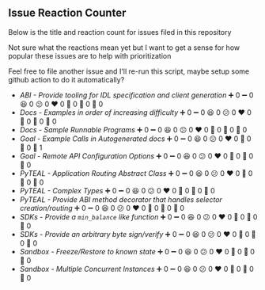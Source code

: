 
Issue Reaction Counter
----------------------

Below is the title and reaction count for issues filed in this repository

Not sure what the reactions mean yet but I want to get a sense for how popular these issues are to help with prioritization

Feel free to file another issue and I'll re-run this script, maybe setup some github action to do it automatically?


 - *ABI - Provide tooling for IDL specification and client generation*  :heavy_plus_sign: 0 :heavy_minus_sign: 0 :laughing: 0 :confused: 0 :heart: 0 :tada: 0 :rocket: 0 :eyes: 0
- *Docs - Examples in order of increasing difficulty*  :heavy_plus_sign: 0 :heavy_minus_sign: 0 :laughing: 0 :confused: 0 :heart: 0 :tada: 0 :rocket: 0 :eyes: 0
- *Docs - Sample Runnable Programs*  :heavy_plus_sign: 0 :heavy_minus_sign: 0 :laughing: 0 :confused: 0 :heart: 0 :tada: 0 :rocket: 0 :eyes: 0
- *Goal - Example Calls in Autogenerated docs*  :heavy_plus_sign: 0 :heavy_minus_sign: 0 :laughing: 0 :confused: 0 :heart: 0 :tada: 0 :rocket: 0 :eyes: 1
- *Goal - Remote API Configuration Options*  :heavy_plus_sign: 0 :heavy_minus_sign: 0 :laughing: 0 :confused: 0 :heart: 0 :tada: 0 :rocket: 0 :eyes: 0
- *PyTEAL - Application Routing Abstract Class*  :heavy_plus_sign: 0 :heavy_minus_sign: 0 :laughing: 0 :confused: 0 :heart: 0 :tada: 0 :rocket: 0 :eyes: 0
- *PyTEAL - Complex Types*  :heavy_plus_sign: 0 :heavy_minus_sign: 0 :laughing: 0 :confused: 0 :heart: 0 :tada: 0 :rocket: 0 :eyes: 0
- *PyTEAL - Provide ABI method decorator that handles selector creation/routing*  :heavy_plus_sign: 0 :heavy_minus_sign: 0 :laughing: 0 :confused: 0 :heart: 0 :tada: 0 :rocket: 0 :eyes: 0
- *SDKs - Provide a `min_balance` like function*  :heavy_plus_sign: 0 :heavy_minus_sign: 0 :laughing: 0 :confused: 0 :heart: 0 :tada: 0 :rocket: 0 :eyes: 0
- *SDKs - Provide an arbitrary byte sign/verify*  :heavy_plus_sign: 0 :heavy_minus_sign: 0 :laughing: 0 :confused: 0 :heart: 0 :tada: 0 :rocket: 0 :eyes: 0
- *Sandbox - Freeze/Restore to known state*  :heavy_plus_sign: 0 :heavy_minus_sign: 0 :laughing: 0 :confused: 0 :heart: 0 :tada: 0 :rocket: 0 :eyes: 0
- *Sandbox - Multiple Concurrent Instances*  :heavy_plus_sign: 0 :heavy_minus_sign: 0 :laughing: 0 :confused: 0 :heart: 0 :tada: 0 :rocket: 0 :eyes: 0